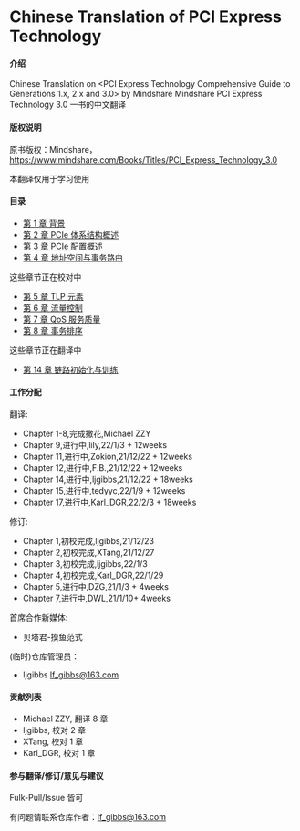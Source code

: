 # Chinese Translation of PCI Express Technology 

#### 介绍
Chinese Translation on <PCI Express Technology Comprehensive Guide to Generations 1.x, 2.x and 3.0> by Mindshare
Mindshare PCI Express Technology 3.0 一书的中文翻译



#### 版权说明
原书版权：Mindshare，https://www.mindshare.com/Books/Titles/PCI_Express_Technology_3.0

本翻译仅用于学习使用

#### 目录

- [第  1 章 背景](https://gitee.com/ljgibbs/chinese-translation-of-pci-express-technology/blob/master/1%20%E8%83%8C%E6%99%AF.md)
- [第  2 章 PCIe 体系结构概述](https://gitee.com/ljgibbs/chinese-translation-of-pci-express-technology/blob/master/1%20%E8%83%8C%E6%99%AF.md)
- [第  3 章 PCIe 配置概述](https://gitee.com/ljgibbs/chinese-translation-of-pci-express-technology/blob/master/1%20%E8%83%8C%E6%99%AF.md)
- [第  4 章 地址空间与事务路由](https://gitee.com/ljgibbs/chinese-translation-of-pci-express-technology/blob/master/4%20%E5%9C%B0%E5%9D%80%E7%A9%BA%E9%97%B4%E4%B8%8E%E4%BA%8B%E5%8A%A1%E8%B7%AF%E7%94%B1.md)

这些章节正在校对中
- [第  5 章 TLP 元素](https://gitee.com/ljgibbs/chinese-translation-of-pci-express-technology/blob/master/5%20TLP%20%E5%85%83%E7%B4%A0.md)
- [第  6 章 流量控制](https://gitee.com/ljgibbs/chinese-translation-of-pci-express-technology/blob/master/6%20%E6%B5%81%E9%87%8F%E6%8E%A7%E5%88%B6.md)
- [第  7 章 QoS 服务质量](https://gitee.com/ljgibbs/chinese-translation-of-pci-express-technology/blob/master/7%20QoS%20%E6%9C%8D%E5%8A%A1%E8%B4%A8%E9%87%8F.md)
- [第  8 章 事务排序](https://gitee.com/ljgibbs/chinese-translation-of-pci-express-technology/blob/master/8%20%E4%BA%8B%E5%8A%A1%E6%8E%92%E5%BA%8F.md)

这些章节正在翻译中
- [第 14 章 链路初始化与训练](https://gitee.com/ljgibbs/chinese-translation-of-pci-express-technology/blob/master/14%20%E9%93%BE%E8%B7%AF%E5%88%9D%E5%A7%8B%E5%8C%96%E4%B8%8E%E8%AE%AD%E7%BB%83.md)

#### 工作分配

翻译:

- Chapter 1-8,完成撒花,Michael ZZY
- Chapter 9,进行中,lily,22/1/3 + 12weeks
- Chapter 11,进行中,Zokion,21/12/22 + 12weeks
- Chapter 12,进行中,F.B.,21/12/22 + 12weeks
- Chapter 14,进行中,ljgibbs,21/12/22 + 18weeks
- Chapter 15,进行中,tedyyc,22/1/9 + 12weeks
- Chapter 17,进行中,Karl_DGR,22/2/3 + 18weeks

修订:

- Chapter 1,初校完成,ljgibbs,21/12/23
- Chapter 2,初校完成,XTang,21/12/27
- Chapter 3,初校完成,ljgibbs,22/1/3
- Chapter 4,初校完成,Karl_DGR,22/1/29 
- Chapter 5,进行中,DZG,21/1/3 + 4weeks
- Chapter 7,进行中,DWL,21/1/10+ 4weeks


首席合作新媒体:

- 贝塔君-摸鱼范式

(临时)仓库管理员：

- ljgibbs lf_gibbs@163.com

#### 贡献列表

- Michael ZZY, 翻译 8 章
- ljgibbs, 校对 2 章
- XTang, 校对 1 章
- Karl_DGR, 校对 1 章

#### 参与翻译/修订/意见与建议
Fulk-Pull/Issue 皆可

有问题请联系仓库作者：lf_gibbs@163.com

